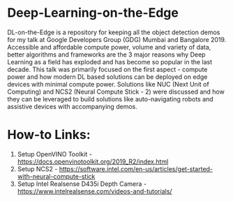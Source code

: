 # Deep-Learning-on-the-Edge
DL-on-the-Edge is a repository for keeping all the object detection demos for my talk at Google Developers Group (GDG) Mumbai and Bangalore 2019.
Accessible and affordable compute power, volume and variety of data, better algorithms and frameworks are the 3 major reasons why Deep Learning as a field has exploded and has become so popular in the last decade. This talk was primarily focused on the first aspect - compute power and how modern DL based solutions can be deployed on edge devices with minimal compute power. Solutions like NUC (Next Unit of Computing) and NCS2 (Neural Compute Stick - 2) were discussed and how they can be leveraged to build solutions like auto-navigating robots and assistive devices with accompanying demos.


# How-to Links:
1. Setup OpenVINO Toolkit - https://docs.openvinotoolkit.org/2019_R2/index.html
2. Setup NCS2 - https://software.intel.com/en-us/articles/get-started-with-neural-compute-stick
3. Setup Intel Realsense D435i Depth Camera - https://www.intelrealsense.com/videos-and-tutorials/  